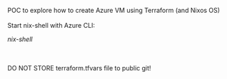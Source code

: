 POC to explore how to create Azure VM using Terraform (and Nixos OS)
<br>
<br>
Start nix-shell with Azure CLI:

  *nix-shell*

<br>
<br>
  DO NOT STORE terraform.tfvars file to public git!
  

